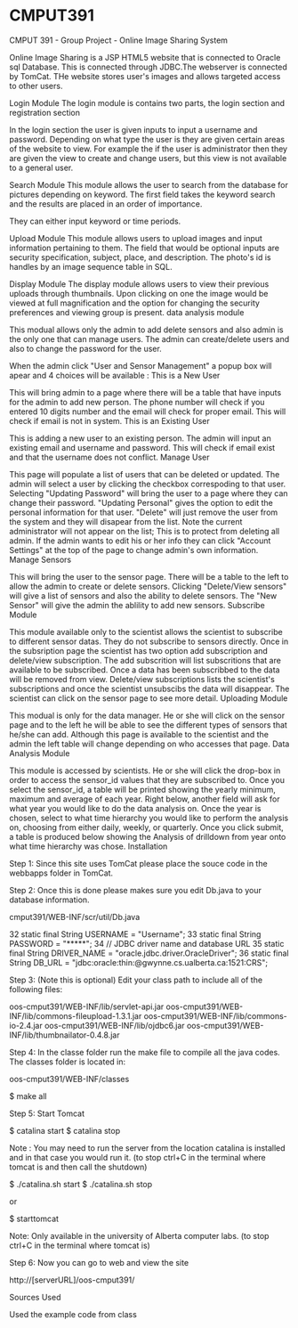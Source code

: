 # CMPUT391
CMPUT 391 - Group Project - Online Image Sharing System

Online Image Sharing is a JSP HTML5 website that is connected to Oracle sql Database. This is connected through JDBC.The webserver is connected by TomCat. THe website stores user's images and allows targeted access to other users.


Login Module
The login module is contains two parts, the login section and registration section

In the login section the user is given inputs to input a username and password. Depending on what type the user is they are given certain areas of the website to view. For example the if the user is administrator then they are given the view to create and change users, but this view is not available to a general user.


Search Module
This module allows the user to search from the database for pictures depending on keyword. The first field takes the keyword search and the results are placed in an order of importance.

They can either input keyword or time periods.

Upload Module 
This module allows users to upload images and input information pertaining to them. The field that would be optional inputs are security specification, subject, place, and description. The photo's id is handles by an image sequence table in SQL. 

Display Module
The display module allows users to view their previous uploads through thumbnails. Upon clicking on one the image would be viewed at full magnification and the option for changing the security preferences and viewing group is present. 
data analysis module 

This modual allows only the admin to add delete sensors and also admin is the only one that can manage users. The admin can create/delete users and also to change the password for the user.

When the admin click "User and Sensor Management" a popup box will apear and 4 choices will be available :
This is a New User

This will bring admin to a page where there will be a table that have inputs for the admin to add new person. The phone number will check if you entered 10 digits number and the email will check for proper email. This will check if email is not in system.
This is an Existing User

This is adding a new user to an existing person. The admin will input an existing email and username and password. This will check if email exist and that the username does not conflict.
Manage User

This page will populate a list of users that can be deleted or updated. The admin will select a user by clicking the checkbox correspoding to that user. Selecting "Updating Password" will bring the user to a page where they can change their password. "Updating Personal" gives the option to edit the personal information for that user. "Delete" will just remove the user from the system and they will disapear from the list. Note the current administrator will not appear on the list; This is to protect from deleting all admin. If the admin wants to edit his or her info they can click "Account Settings" at the top of the page to change admin's own information.
Manage Sensors

This will bring the user to the sensor page. There will be a table to the left to allow the admin to create or delete sensors. Clicking "Delete/View sensors" will give a list of sensors and also the ability to delete sensors. The "New Sensor" will give the admin the ablility to add new sensors.
Subscribe Module

This module available only to the scientist allows the scientist to subscribe to different sensor datas. They do not subscribe to sensors directly. Once in the subsription page the scientist has two option add subscription and delete/view subscription. The add subscrition will list subscritions that are available to be subscribed. Once a data has been subscribbed to the data will be removed from view. Delete/view subscriptions lists the scientist's subscriptions and once the scientist unsubscibs the data will disappear. The scientist can click on the sensor page to see more detail.
Uploading Module

This modual is only for the data manager. He or she will click on the sensor page and to the left he will be able to see the different types of sensors that he/she can add. Although this page is available to the scientist and the admin the left table will change depending on who accesses that page.
Data Analysis Module

This module is accessed by scientists. He or she will click the drop-box in order to access the sensor_id values that they are subscribed to. Once you select the sensor_id, a table will be printed showing the yearly minimum, maximum and average of each year. Right below, another field will ask for what year you would like to do the data analysis on. Once the year is chosen, select to what time hierarchy you would like to perform the analysis on, choosing from either daily, weekly, or quarterly. Once you click submit, a table is produced below showing the Analysis of drilldown from year onto what time hierarchy was chose.
Installation

Step 1: Since this site uses TomCat please place the souce code in the webbapps folder in TomCat.

Step 2: Once this is done please makes sure you edit Db.java to your database information.

cmput391/WEB-INF/scr/util/Db.java

32    static final String USERNAME = "Username";
33    static final String PASSWORD = "*****";
34    // JDBC driver name and database URL
35    static final String DRIVER_NAME = "oracle.jdbc.driver.OracleDriver";
36    static final String DB_URL = "jdbc:oracle:thin:@gwynne.cs.ualberta.ca:1521:CRS";

Step 3: (Note this is optional) Edit your class path to include all of the following files:

oos-cmput391/WEB-INF/lib/servlet-api.jar
oos-cmput391/WEB-INF/lib/commons-fileupload-1.3.1.jar
oos-cmput391/WEB-INF/lib/commons-io-2.4.jar
oos-cmput391/WEB-INF/lib/ojdbc6.jar
oos-cmput391/WEB-INF/lib/thumbnailator-0.4.8.jar

Step 4: In the classe folder run the make file to compile all the java codes. The classes folder is located in:

oos-cmput391/WEB-INF/classes 

$ make all

Step 5: Start Tomcat

$ catalina start 
$ catalina stop

Note : You may need to run the server from the location catalina is installed and in that case you would run it. (to stop ctrl+C in the terminal where tomcat is and then call the shutdown)

$ ./catalina.sh start
$ ./catalina.sh stop

or

$ starttomcat

Note: Only available in the university of Alberta computer labs. (to stop ctrl+C in the terminal where tomcat is)

Step 6: Now you can go to web and view the site

http://[serverURL]/oos-cmput391/

Sources Used

Used the example code from class

